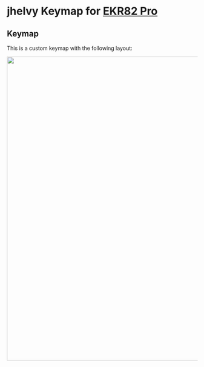 # jhelvy Keymap for [EKR82 Pro](https://github.com/kata0510/EKR82)

## Keymap

This is a custom keymap with the following layout:

<img src="https://github.com/jhelvy/qmkJsonConverter/raw/master/keymaps/EKR82_rev1_jhelvy.png" width="800">
